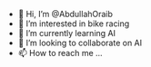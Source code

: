 - 👋 Hi, I’m @AbdullahOraib
- 👀 I’m interested in bike racing
- 🌱 I’m currently learning AI
- 💞️ I’m looking to collaborate on AI
- 📫 How to reach me ...

<!---
AbdullahOraib/AbdullahOraib is a ✨ special ✨ repository because its `README.md` (this file) appears on your GitHub profile.
You can click the Preview link to take a look at your changes.
--->
